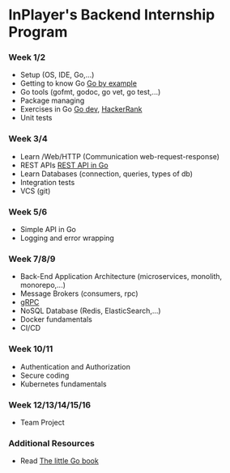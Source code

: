 # InPlayer's Backend Internship Program

### Week 1/2
- Setup (OS, IDE, Go,...)
- Getting to know Go [Go by example](https://gobyexample.com/)
- Go tools (gofmt, godoc, go vet, go test,...)  
- Package managing 
- Exercises in Go [Go dev](https://learn.go.dev/), [HackerRank](https://www.hackerrank.com)
- Unit tests

### Week 3/4
- Learn /Web/HTTP (Communication web-request-response)
- REST APIs [REST API in Go](https://dev.to/moficodes/build-your-first-rest-api-with-go-2gcj)
- Learn Databases (connection, queries, types of db)
- Integration tests
- VCS (git)

### Week 5/6
- Simple API in Go
- Logging and error wrapping

### Week 7/8/9
- Back-End Application Architecture (microservices, monolith, monorepo,...)
- Message Brokers (consumers, rpc)
- [gRPC](https://grpc.io/)
- NoSQL Database (Redis, ElasticSearch,...)  
- Docker fundamentals
- CI/CD
  
### Week 10/11
- Authentication and Authorization
- Secure coding
- Kubernetes fundamentals

### Week 12/13/14/15/16
- Team Project

### Additional Resources
- Read [The little Go book](https://www.openmymind.net/The-Little-Go-Book/)